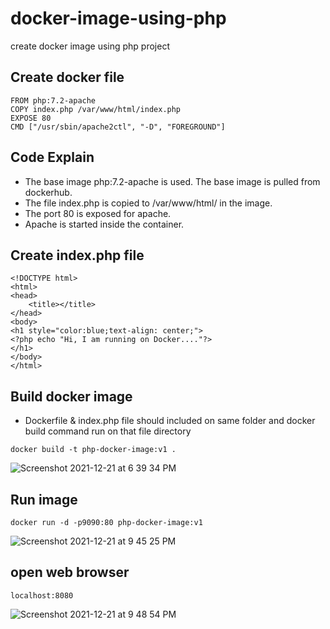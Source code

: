 # docker-image-using-php
create docker image using php project

## Create docker file
```
FROM php:7.2-apache
COPY index.php /var/www/html/index.php
EXPOSE 80
CMD ["/usr/sbin/apache2ctl", "-D", "FOREGROUND"]
```

## Code Explain

* The base image php:7.2-apache is used. The base image is pulled from dockerhub.
* The file index.php is copied to /var/www/html/ in the image.
* The port 80 is exposed for apache.
* Apache is started inside the container.

## Create index.php file
```
<!DOCTYPE html>
<html>
<head>
	<title></title>
</head>
<body>
<h1 style="color:blue;text-align: center;">
<?php echo "Hi, I am running on Docker...."?>
</h1>
</body>
</html>
```

## Build docker image
* Dockerfile & index.php file should included on same folder and docker build command run on that file directory
```
docker build -t php-docker-image:v1 .
```
![Screenshot 2021-12-21 at 6 39 34 PM](https://user-images.githubusercontent.com/56903228/146981081-afdbd784-a4b6-4920-9388-7cc78ab7b7e9.png)


## Run image
```
docker run -d -p9090:80 php-docker-image:v1
```
![Screenshot 2021-12-21 at 9 45 25 PM](https://user-images.githubusercontent.com/56903228/146981100-2e54fc78-9775-4a89-9416-d7305ae7558d.png)

## open web browser
```
localhost:8080
```
![Screenshot 2021-12-21 at 9 48 54 PM](https://user-images.githubusercontent.com/56903228/146981118-0685d1be-186d-4698-8201-faa2ee0d2cf4.png)








